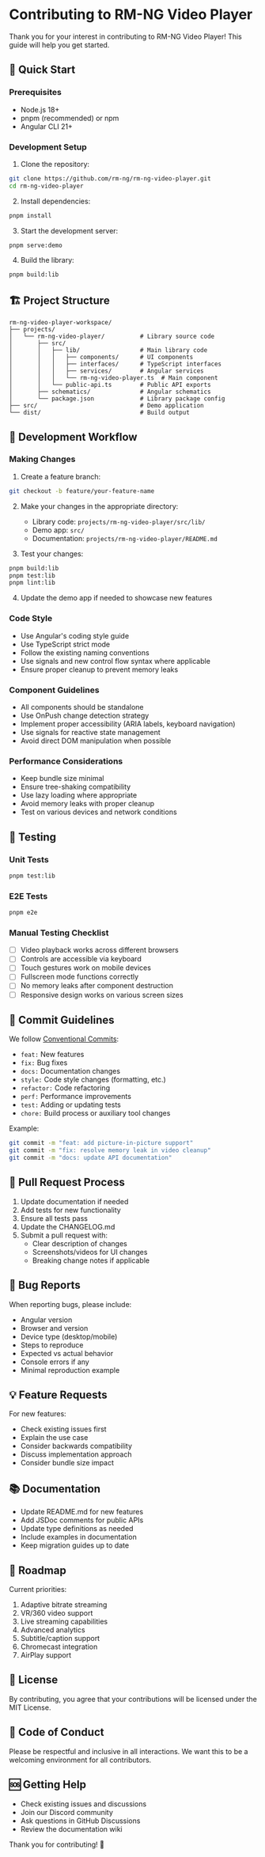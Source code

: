# Contributing to RM-NG Video Player

Thank you for your interest in contributing to RM-NG Video Player! This guide will help you get started.

## 🚀 Quick Start

### Prerequisites

- Node.js 18+
- pnpm (recommended) or npm
- Angular CLI 21+

### Development Setup

1. Clone the repository:

```bash
git clone https://github.com/rm-ng/rm-ng-video-player.git
cd rm-ng-video-player
```

2. Install dependencies:

```bash
pnpm install
```

3. Start the development server:

```bash
pnpm serve:demo
```

4. Build the library:

```bash
pnpm build:lib
```

## 🏗️ Project Structure

```
rm-ng-video-player-workspace/
├── projects/
│   └── rm-ng-video-player/          # Library source code
│       ├── src/
│       │   ├── lib/                 # Main library code
│       │   │   ├── components/      # UI components
│       │   │   ├── interfaces/      # TypeScript interfaces
│       │   │   ├── services/        # Angular services
│       │   │   └── rm-ng-video-player.ts  # Main component
│       │   └── public-api.ts        # Public API exports
│       ├── schematics/              # Angular schematics
│       └── package.json             # Library package config
├── src/                             # Demo application
└── dist/                            # Build output
```

## 🔧 Development Workflow

### Making Changes

1. Create a feature branch:

```bash
git checkout -b feature/your-feature-name
```

2. Make your changes in the appropriate directory:
   - Library code: `projects/rm-ng-video-player/src/lib/`
   - Demo app: `src/`
   - Documentation: `projects/rm-ng-video-player/README.md`

3. Test your changes:

```bash
pnpm build:lib
pnpm test:lib
pnpm lint:lib
```

4. Update the demo app if needed to showcase new features

### Code Style

- Use Angular's coding style guide
- Use TypeScript strict mode
- Follow the existing naming conventions
- Use signals and new control flow syntax where applicable
- Ensure proper cleanup to prevent memory leaks

### Component Guidelines

- All components should be standalone
- Use OnPush change detection strategy
- Implement proper accessibility (ARIA labels, keyboard navigation)
- Use signals for reactive state management
- Avoid direct DOM manipulation when possible

### Performance Considerations

- Keep bundle size minimal
- Ensure tree-shaking compatibility
- Use lazy loading where appropriate
- Avoid memory leaks with proper cleanup
- Test on various devices and network conditions

## 🧪 Testing

### Unit Tests

```bash
pnpm test:lib
```

### E2E Tests

```bash
pnpm e2e
```

### Manual Testing Checklist

- [ ] Video playback works across different browsers
- [ ] Controls are accessible via keyboard
- [ ] Touch gestures work on mobile devices
- [ ] Fullscreen mode functions correctly
- [ ] No memory leaks after component destruction
- [ ] Responsive design works on various screen sizes

## 📝 Commit Guidelines

We follow [Conventional Commits](https://www.conventionalcommits.org/):

- `feat:` New features
- `fix:` Bug fixes
- `docs:` Documentation changes
- `style:` Code style changes (formatting, etc.)
- `refactor:` Code refactoring
- `perf:` Performance improvements
- `test:` Adding or updating tests
- `chore:` Build process or auxiliary tool changes

Example:

```bash
git commit -m "feat: add picture-in-picture support"
git commit -m "fix: resolve memory leak in video cleanup"
git commit -m "docs: update API documentation"
```

## 🚀 Pull Request Process

1. Update documentation if needed
2. Add tests for new functionality
3. Ensure all tests pass
4. Update the CHANGELOG.md
5. Submit a pull request with:
   - Clear description of changes
   - Screenshots/videos for UI changes
   - Breaking change notes if applicable

## 🐛 Bug Reports

When reporting bugs, please include:

- Angular version
- Browser and version
- Device type (desktop/mobile)
- Steps to reproduce
- Expected vs actual behavior
- Console errors if any
- Minimal reproduction example

## 💡 Feature Requests

For new features:

- Check existing issues first
- Explain the use case
- Consider backwards compatibility
- Discuss implementation approach
- Consider bundle size impact

## 📚 Documentation

- Update README.md for new features
- Add JSDoc comments for public APIs
- Update type definitions as needed
- Include examples in documentation
- Keep migration guides up to date

## 🎯 Roadmap

Current priorities:

1. Adaptive bitrate streaming
2. VR/360 video support
3. Live streaming capabilities
4. Advanced analytics
5. Subtitle/caption support
6. Chromecast integration
7. AirPlay support

## 📄 License

By contributing, you agree that your contributions will be licensed under the MIT License.

## 🤝 Code of Conduct

Please be respectful and inclusive in all interactions. We want this to be a welcoming environment for all contributors.

## 🆘 Getting Help

- Check existing issues and discussions
- Join our Discord community
- Ask questions in GitHub Discussions
- Review the documentation wiki

Thank you for contributing! 🎉
